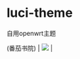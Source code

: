 # luci-theme
自用openwrt主题


(番茄书院) | [![](https://img.shields.io/badge/下载-链接-blueviolet.svg?logo=hack-the-box)](http://doubi.tk) |
